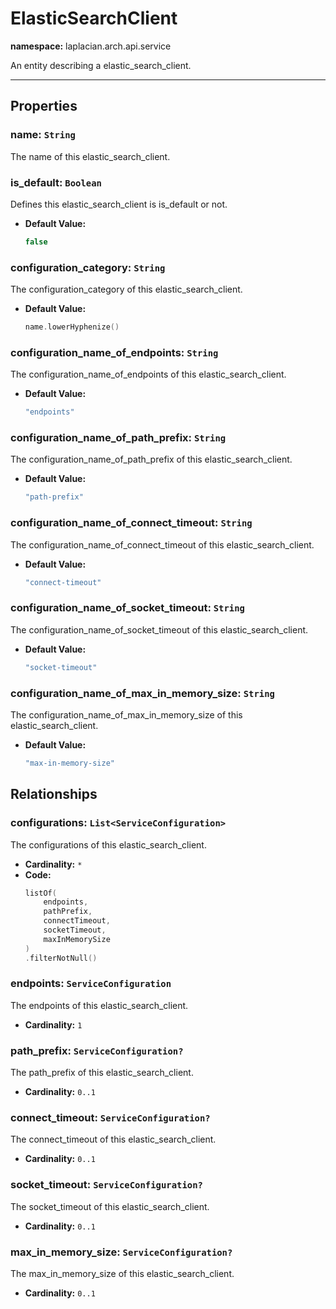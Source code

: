 # **ElasticSearchClient**
**namespace:** laplacian.arch.api.service

An entity describing a elastic_search_client.



---

## Properties

### name: `String`
The name of this elastic_search_client.

### is_default: `Boolean`
Defines this elastic_search_client is is_default or not.
- **Default Value:**
  ```kotlin
  false
  ```

### configuration_category: `String`
The configuration_category of this elastic_search_client.
- **Default Value:**
  ```kotlin
  name.lowerHyphenize()
  ```

### configuration_name_of_endpoints: `String`
The configuration_name_of_endpoints of this elastic_search_client.
- **Default Value:**
  ```kotlin
  "endpoints"
  ```

### configuration_name_of_path_prefix: `String`
The configuration_name_of_path_prefix of this elastic_search_client.
- **Default Value:**
  ```kotlin
  "path-prefix"
  ```

### configuration_name_of_connect_timeout: `String`
The configuration_name_of_connect_timeout of this elastic_search_client.
- **Default Value:**
  ```kotlin
  "connect-timeout"
  ```

### configuration_name_of_socket_timeout: `String`
The configuration_name_of_socket_timeout of this elastic_search_client.
- **Default Value:**
  ```kotlin
  "socket-timeout"
  ```

### configuration_name_of_max_in_memory_size: `String`
The configuration_name_of_max_in_memory_size of this elastic_search_client.
- **Default Value:**
  ```kotlin
  "max-in-memory-size"
  ```

## Relationships

### configurations: `List<ServiceConfiguration>`
The configurations of this elastic_search_client.
- **Cardinality:** `*`
- **Code:**
  ```kotlin
  listOf(
      endpoints,
      pathPrefix,
      connectTimeout,
      socketTimeout,
      maxInMemorySize
  )
  .filterNotNull()
  ```

### endpoints: `ServiceConfiguration`
The endpoints of this elastic_search_client.
- **Cardinality:** `1`

### path_prefix: `ServiceConfiguration?`
The path_prefix of this elastic_search_client.
- **Cardinality:** `0..1`

### connect_timeout: `ServiceConfiguration?`
The connect_timeout of this elastic_search_client.
- **Cardinality:** `0..1`

### socket_timeout: `ServiceConfiguration?`
The socket_timeout of this elastic_search_client.
- **Cardinality:** `0..1`

### max_in_memory_size: `ServiceConfiguration?`
The max_in_memory_size of this elastic_search_client.
- **Cardinality:** `0..1`